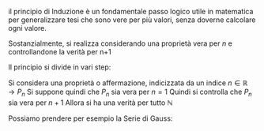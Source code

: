 il principio di Induzione è un fondamentale passo logico utile in matematica per generalizzare tesi che sono vere per più valori, senza doverne calcolare ogni valore.

Sostanzialmente, si realizza considerando una proprietà vera per $n$ e controllandone la verità per n+1

Il principio si divide in vari step:

Si considera una proprietà o affermazione, indicizzata da un indice $n\in \mathbb{R}\to P_{n}$
Si suppone quindi che $P_{n}$ sia vera per $n=1$
Quindi si controlla che $P_{n}$ sia vera per $n+1$ 
Allora si ha una verità per tutto $\mathbb{N}$

Possiamo prendere per esempio la Serie di Gauss:

